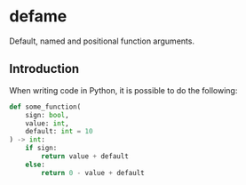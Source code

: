 # defame
Default, named and positional function arguments.

## Introduction
When writing code in Python, it is possible to do the following:

```python
def some_function(
    sign: bool,
    value: int,
    default: int = 10
) -> int:
    if sign:
        return value + default
    else:
        return 0 - value + default
```

